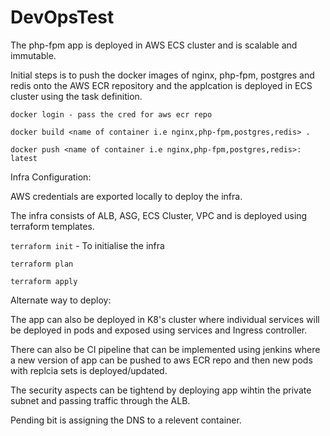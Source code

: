 # DevOpsTest


The php-fpm app is deployed in AWS ECS cluster and is scalable and immutable.

Initial steps is to push the docker images of nginx, php-fpm, postgres and redis onto the AWS ECR repository and the applcation is deployed in ECS cluster using the task definition.

`docker login - pass the cred for aws ecr repo`

`docker build <name of container i.e nginx,php-fpm,postgres,redis> .`

`docker push <name of container i.e nginx,php-fpm,postgres,redis>: latest`

Infra Configuration:

AWS credentials are exported locally to deploy the infra.

The infra consists of ALB, ASG, ECS Cluster, VPC and is deployed using terraform templates.

`terraform init` - To initialise the infra

`terraform plan`

`terraform apply`

Alternate way to deploy:

The app can also be deployed in K8's cluster where individual services will be deployed in pods and exposed using services and Ingress controller.

There can also be CI pipeline that can be implemented using jenkins where a new version of app can be pushed to aws ECR repo and then new pods with replcia sets is deployed/updated.

The security aspects can be tightend by deploying app wihtin the private subnet and passing traffic through the ALB.

Pending bit is assigning the DNS to a relevent container.